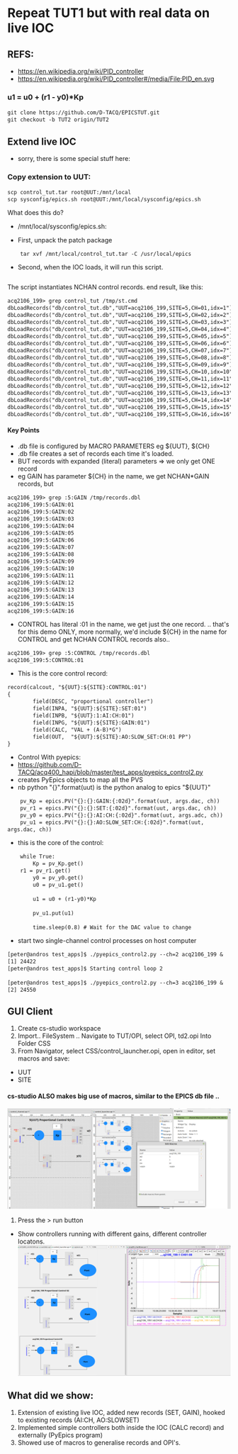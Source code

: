 # Repeat TUT1 but with real data on live IOC

## REFS:
 - https://en.wikipedia.org/wiki/PID_controller
 - https://en.wikipedia.org/wiki/PID_controller#/media/File:PID_en.svg
### u1 = u0 + (r1 - y0)*Kp

```
git clone https://github.com/D-TACQ/EPICSTUT.git
git checkout -b TUT2 origin/TUT2
```
## Extend live IOC

 - sorry, there is some special stuff here:

### Copy extension to UUT:

```
scp control_tut.tar root@UUT:/mnt/local
scp sysconfig/epics.sh root@UUT:/mnt/local/sysconfig/epics.sh
```
What does this do?

 - /mnt/local/sysconfig/epics.sh:

  - First, unpack the patch package
```[ ! -e /usr/local/epics/db/control_tut.db ] && \
	tar xvf /mnt/local/control_tut.tar -C /usr/local/epics 
```
  - Second, when the IOC loads, it will run this script.
```export IOC_PREINIT=./scripts/load.control_tut
```
The script instantiates NCHAN control records.
end result, like this:
```
acq2106_199> grep control_tut /tmp/st.cmd 
dbLoadRecords("db/control_tut.db","UUT=acq2106_199,SITE=5,CH=01,idx=1")
dbLoadRecords("db/control_tut.db","UUT=acq2106_199,SITE=5,CH=02,idx=2")
dbLoadRecords("db/control_tut.db","UUT=acq2106_199,SITE=5,CH=03,idx=3")
dbLoadRecords("db/control_tut.db","UUT=acq2106_199,SITE=5,CH=04,idx=4")
dbLoadRecords("db/control_tut.db","UUT=acq2106_199,SITE=5,CH=05,idx=5")
dbLoadRecords("db/control_tut.db","UUT=acq2106_199,SITE=5,CH=06,idx=6")
dbLoadRecords("db/control_tut.db","UUT=acq2106_199,SITE=5,CH=07,idx=7")
dbLoadRecords("db/control_tut.db","UUT=acq2106_199,SITE=5,CH=08,idx=8")
dbLoadRecords("db/control_tut.db","UUT=acq2106_199,SITE=5,CH=09,idx=9")
dbLoadRecords("db/control_tut.db","UUT=acq2106_199,SITE=5,CH=10,idx=10")
dbLoadRecords("db/control_tut.db","UUT=acq2106_199,SITE=5,CH=11,idx=11")
dbLoadRecords("db/control_tut.db","UUT=acq2106_199,SITE=5,CH=12,idx=12")
dbLoadRecords("db/control_tut.db","UUT=acq2106_199,SITE=5,CH=13,idx=13")
dbLoadRecords("db/control_tut.db","UUT=acq2106_199,SITE=5,CH=14,idx=14")
dbLoadRecords("db/control_tut.db","UUT=acq2106_199,SITE=5,CH=15,idx=15")
dbLoadRecords("db/control_tut.db","UUT=acq2106_199,SITE=5,CH=16,idx=16")
```

#### Key Points
 - .db file is configured by MACRO PARAMETERS eg ${UUT}, ${CH}
 - .db file creates a set of records each time it's loaded.
 - BUT records with expanded (literal) parameters => we only get ONE record
 - eg GAIN has parameter ${CH} in the name, we get NCHAN*GAIN records, but
```
acq2106_199> grep :5:GAIN /tmp/records.dbl
acq2106_199:5:GAIN:01
acq2106_199:5:GAIN:02
acq2106_199:5:GAIN:03
acq2106_199:5:GAIN:04
acq2106_199:5:GAIN:05
acq2106_199:5:GAIN:06
acq2106_199:5:GAIN:07
acq2106_199:5:GAIN:08
acq2106_199:5:GAIN:09
acq2106_199:5:GAIN:10
acq2106_199:5:GAIN:11
acq2106_199:5:GAIN:12
acq2106_199:5:GAIN:13
acq2106_199:5:GAIN:14
acq2106_199:5:GAIN:15
acq2106_199:5:GAIN:16
```
 - CONTROL has literal :01 in the name, we get just the one record.
.. that's for this demo ONLY, more normally, we'd include ${CH} in the name for CONTROL and get NCHAN CONTROL records also..
```
acq2106_199> grep :5:CONTROL /tmp/records.dbl
acq2106_199:5:CONTROL:01
```

 - This is the core control record:
```
record(calcout, "${UUT}:${SITE}:CONTROL:01")
{
        field(DESC, "proportional controller")
        field(INPA, "${UUT}:${SITE}:SET:01")
        field(INPB, "${UUT}:1:AI:CH:01")
        field(INPG, "${UUT}:${SITE}:GAIN:01")
        field(CALC, "VAL + (A-B)*G")
        field(OUT,  "${UUT}:${SITE}:AO:SLOW_SET:CH:01 PP")
}

```

 - Control With pyepics:
  - https://github.com/D-TACQ/acq400_hapi/blob/master/test_apps/pyepics_control2.py
  - creates PyEpics objects to map all the PVS
  - nb python "{}".format(uut) is the python analog to epics "${UUT}"
```
    pv_Kp = epics.PV("{}:{}:GAIN:{:02d}".format(uut, args.dac, ch))
    pv_r1 = epics.PV("{}:{}:SET:{:02d}".format(uut, args.dac, ch))
    pv_y0 = epics.PV("{}:{}:AI:CH:{:02d}".format(uut, args.adc, ch))
    pv_u1 = epics.PV("{}:{}:AO:SLOW_SET:CH:{:02d}".format(uut, args.dac, ch))
```
  - this is the core of the control:
```
    while True:
        Kp = pv_Kp.get() 
  	r1 = pv_r1.get()
        y0 = pv_y0.get()
        u0 = pv_u1.get()

        u1 = u0 + (r1-y0)*Kp
  
        pv_u1.put(u1)

        time.sleep(0.8) # Wait for the DAC value to change

```

  - start two single-channel control processes on host computer
```
[peter@andros test_apps]$ ./pyepics_control2.py --ch=2 acq2106_199 &
[1] 24422
[peter@andros test_apps]$ Starting control loop 2

[peter@andros test_apps]$ ./pyepics_control2.py --ch=3 acq2106_199 &
[2] 24550
```



## GUI Client

1. Create cs-studio workspace
1. Import.. FileSystem .. Navigate to TUT/OPI, select OPI, td2.opi
Into Folder CSS
1. From Navigator, select CSS/control_launcher.opi, open in editor, set macros and save:
 - UUT
 - SITE
#### cs-studio ALSO makes big use of macros, similar to the EPICS db file ..
![GitHub](images/css-design.png)
1. Press the > run button
 - Show controllers running with different gains, different controller locatons.
![GitHub](images/css-run.png)

## What did we show:

 1. Extension of existing live IOC, added new records (SET, GAIN), hooked to existing records (AI:CH, AO:SLOWSET)
 1. Implemented simple controllers both inside the IOC (CALC record) and externally (PyEpics program)
 1. Showed use of macros to generalise records and OPI's.




